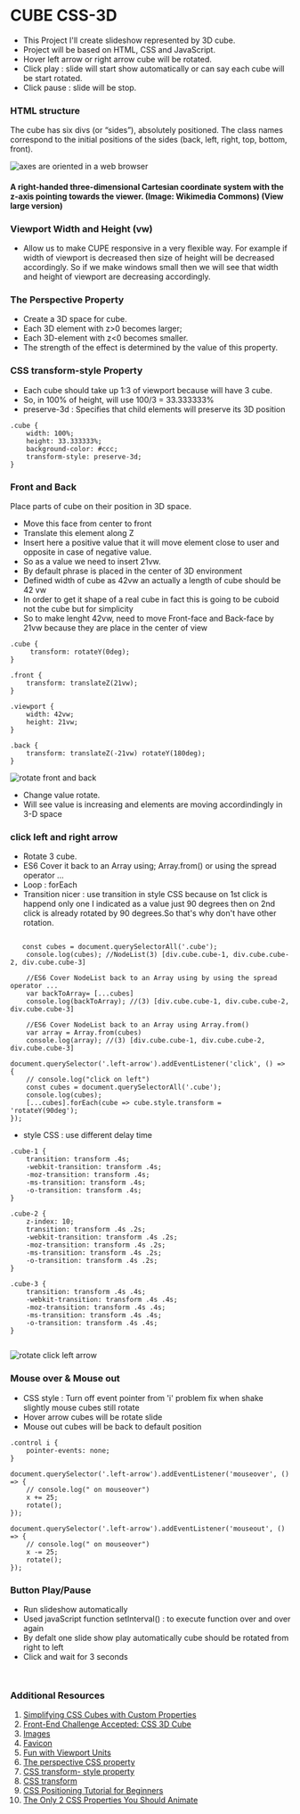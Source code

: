 # CUBE CSS-3D
* This Project I'll create slideshow represented by 3D cube.
* Project will be based on HTML, CSS and JavaScript.
* Hover left arrow or right arrow cube will be rotated.
* Click play : slide will start show automatically or can say each cube will be start rotated.
* Click pause : slide will be stop. 

### HTML structure
The cube has six divs (or “sides”), absolutely positioned. The class names correspond to the initial positions of the sides (back, left, right, top, bottom, front).

![ axes are oriented in a web browser](images/axes.png  " axes ")

#### A right-handed three-dimensional Cartesian coordinate system with the z-axis pointing towards the viewer. (Image: Wikimedia Commons) (View large version)

### Viewport Width and Height (vw) 
- Allow us to make CUPE responsive in a very flexible way. For example if width of viewport is decreased then size of height will be decreased accordingly. So if we make windows small then we will see that width and height of viewport are decreasing accordingly.

### The Perspective Property
* Create a 3D space for cube.
* Each 3D element with z>0 becomes larger; 
* Each 3D-element with z<0 becomes smaller. 
* The strength of the effect is determined by the value of this property.

### CSS transform-style Property
* Each cube should take up 1:3 of viewport because will have 3 cube.
* So, in 100% of height, will use 100/3 = 33.333333%
* preserve-3d :	Specifies that child elements will preserve its 3D position

```
.cube {
    width: 100%;
    height: 33.333333%;
    background-color: #ccc;
    transform-style: preserve-3d;
}

```

### Front and Back
Place parts of cube on their position in 3D space.
* Move this face from center to front
* Translate this element along Z 
* Insert here a positive value that it will move element close to user and opposite in case of negative value.
* So as a value we need to insert 21vw.
* By default phrase is placed in the center of 3D environment
* Defined width of cube as 42vw an actually a length of cube should be 42 vw 
* In order to get it shape of a real cube in fact this is going to be cuboid not the cube but for simplicity
* So to make lenght 42vw, need to move Front-face and  Back-face by 21vw because they are place in the center of view


```
.cube {
     transform: rotateY(0deg);
}

.front {
    transform: translateZ(21vw);
}

.viewport {
    width: 42vw;
    height: 21vw;
}

.back {
    transform: translateZ(-21vw) rotateY(180deg);
}
```
![ rotate front and back ](images/ratateY.gif  "  rotate front and back ")
*  Change value rotate.
* Will see value is increasing and elements are moving accordindingly in 3-D space


### click left and right arrow
* Rotate 3 cube.
* ES6 Cover it back to an Array using; Array.from() or using the spread operator ...
* Loop : forEach
* Transition nicer : use transition in style CSS because on 1st click is happend only one I indicated as a value just 90 degrees then on 2nd click is already rotated by 90 degrees.So that's why don't have other rotation.


```

   const cubes = document.querySelectorAll('.cube');
    console.log(cubes); //NodeList(3) [div.cube.cube-1, div.cube.cube-2, div.cube.cube-3]

    //ES6 Cover NodeList back to an Array using by using the spread operator ...
    var backToArray= [...cubes]
    console.log(backToArray); //(3) [div.cube.cube-1, div.cube.cube-2, div.cube.cube-3]

    //ES6 Cover NodeList back to an Array using Array.from()
    var array = Array.from(cubes)
    console.log(array); //(3) [div.cube.cube-1, div.cube.cube-2, div.cube.cube-3]

```
```
document.querySelector('.left-arrow').addEventListener('click', () => {
    // console.log("click on left")
    const cubes = document.querySelectorAll('.cube');
    console.log(cubes);
    [...cubes].forEach(cube => cube.style.transform = 'rotateY(90deg');
});

```
* style CSS : use different delay time 
```
.cube-1 {
    transition: transform .4s;
    -webkit-transition: transform .4s;
    -moz-transition: transform .4s;
    -ms-transition: transform .4s;
    -o-transition: transform .4s;
}

.cube-2 {
    z-index: 10;
    transition: transform .4s .2s;
    -webkit-transition: transform .4s .2s;
    -moz-transition: transform .4s .2s;
    -ms-transition: transform .4s .2s;
    -o-transition: transform .4s .2s;
}

.cube-3 {
    transition: transform .4s .4s;
    -webkit-transition: transform .4s .4s;
    -moz-transition: transform .4s .4s;
    -ms-transition: transform .4s .4s;
    -o-transition: transform .4s .4s;
}


```
![ rotate click left arrow ](images/90deg.gif  " rotate click left arrow ")


### Mouse over & Mouse out
* CSS style : Turn off event pointer from 'i' problem fix when shake slightly mouse cubes still rotate
* Hover arrow cubes will be rotate slide
* Mouse out cubes will be back to default position
```
.control i {
    pointer-events: none;
}
```

```
document.querySelector('.left-arrow').addEventListener('mouseover', () => {
    // console.log(" on mouseover")
    x += 25;
    rotate();
});

document.querySelector('.left-arrow').addEventListener('mouseout', () => {
    // console.log(" on mouseover")
    x -= 25;
    rotate();
});

```


### Button Play/Pause
* Run slideshow automatically
* Used javaScript function setInterval() : to execute function over and over again
* By defalt one slide show play automatically cube should be rotated from right to left
* Click and wait for 3 seconds

```


```

### Additional Resources
1. <a href="https://css-tricks.com/simplifying-css-cubes-custom-properties/" target="_blank">Simplifying CSS Cubes with Custom Properties</a>
2. <a href="https://www.smashingmagazine.com/2016/07/front-end-challenge-accepted-css-3d-cube/" target="_blank">Front-End Challenge Accepted: CSS 3D Cube</a>
3. <a href="https://pixabay.com/" target="_blank">Images</a>
4. <a href="https://www.freefavicon.com/freefavicons/objects/" target="_blank">Favicon</a>
5. <a href="https://css-tricks.com/fun-viewport-units/" target="_blank">Fun with Viewport Units</a>
6. <a href="https://developer.mozilla.org/en-US/docs/Web/CSS/perspective" target="_blank">The perspective CSS property</a>
7. <a href="https://www.w3schools.com/cssref/css3_pr_transform-style.asp" target="_blank">CSS transform- style property</a>
8. <a href="https://codepen.io/team/css-tricks/pen/ebb6b5a5cec86aa04168f03e26c7501c" target="_blank">CSS transform</a>
9. <a href="https://www.youtube.com/watch?v=wmAP2xvNs08&t=932s" target="_blank">CSS Positioning Tutorial for Beginners</a>
10. <a href="https://www.youtube.com/watch?v=N5EW4HnF6FU&t=24s" target="_blank">The Only 2 CSS Properties You Should Animate</a>


